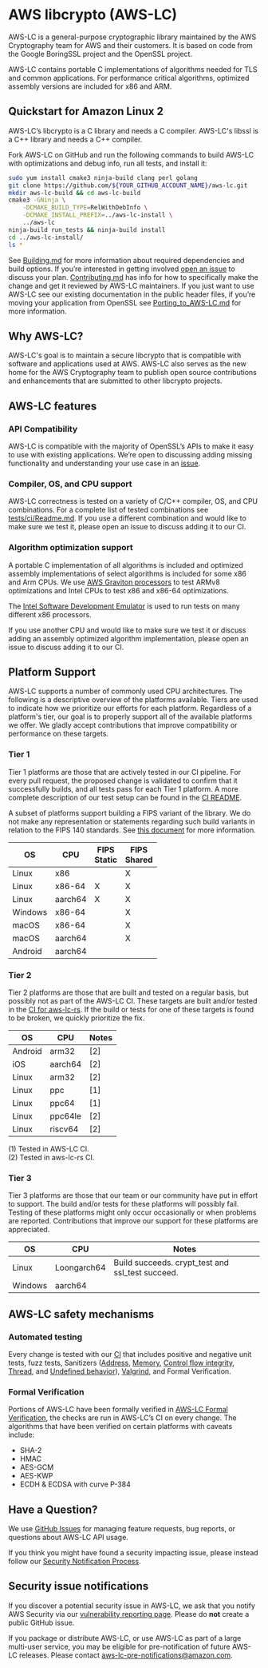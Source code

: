 # AWS libcrypto (AWS-LC)

AWS-LC is a general-purpose cryptographic library maintained by the AWS Cryptography
team for AWS and their customers. It іs based on code from the Google BoringSSL project
and the OpenSSL project.

AWS-LC contains portable C implementations of algorithms needed for TLS and common
applications. For performance critical algorithms, optimized assembly versions are
included for x86 and ARM.

## Quickstart for Amazon Linux 2

AWS-LC’s libcrypto is a C library and needs a C compiler. AWS-LC's libssl is a
C++ library and needs a C++ compiler.

Fork AWS-LC on GitHub and run the following commands to build AWS-LC with optimizations
and debug info, run all tests, and install it:
```bash
sudo yum install cmake3 ninja-build clang perl golang
git clone https://github.com/${YOUR_GITHUB_ACCOUNT_NAME}/aws-lc.git
mkdir aws-lc-build && cd aws-lc-build
cmake3 -GNinja \
    -DCMAKE_BUILD_TYPE=RelWithDebInfo \
    -DCMAKE_INSTALL_PREFIX=../aws-lc-install \
    ../aws-lc
ninja-build run_tests && ninja-build install
cd ../aws-lc-install/
ls *
```
See [Building.md](https://github.com/aws/aws-lc/blob/main/BUILDING.md) for more
information about required dependencies and build options. If you’re interested in
getting involved [open an issue](https://github.com/aws/aws-lc/issues/new/choose) to discuss your plan.
[Contributing.md](https://github.com/aws/aws-lc/blob/main/CONTRIBUTING.md) has
info for how to specifically make the change and get it reviewed by AWS-LC maintainers.
If you just want to use AWS-LC see our existing documentation in the public header
files, if you’re moving your application from OpenSSL see
[Porting_to_AWS-LC.md](https://github.com/aws/aws-lc/blob/main/PORTING_TO_AWSLC.md)
for more information.

## Why AWS-LC?

AWS-LC's goal is to maintain a secure libcrypto that is compatible with software and
applications used at AWS. AWS-LC also serves as the new home for the AWS Cryptography
team to publish open source contributions and enhancements that are submitted to
other libcrypto projects.

## AWS-LC features

### API Compatibility

AWS-LC is compatible with the majority of OpenSSL’s APIs to make it easy to use with
existing applications. We’re open to discussing adding missing functionality and
understanding your use case in an [issue](https://github.com/aws/aws-lc/issues/new/choose).

### Compiler, OS, and CPU support

AWS-LC correctness is tested on a variety of C/C++ compiler, OS, and CPU
combinations. For a complete list of tested combinations see
[tests/ci/Readme.md](https://github.com/aws/aws-lc/blob/main/tests/ci/README.md).
If you use a different combination and would like to make sure we test it,
please open an issue to discuss adding it to our CI.

### Algorithm optimization support

A portable C implementation of all algorithms is included and optimized assembly
implementations of select algorithms is included for some x86 and Arm CPUs. We
use [AWS Graviton processors](https://aws.amazon.com/ec2/graviton/) to test
ARMv8 optimizations and Intel CPUs to test x86 and x86-64 optimizations.

The [Intel Software Development Emulator](https://software.intel.com/content/www/us/en/develop/articles/intel-software-development-emulator.html)
is used to run tests on many different x86 processors.

If you use another CPU and would like to make sure we test it or discuss adding
an assembly optimized algorithm implementation, please open an issue to discuss
adding it to our CI.

## Platform Support

AWS-LC supports a number of commonly used CPU architectures. The following is a descriptive
overview of the platforms available. Tiers are used to indicate how we prioritize our efforts
for each platform. Regardless of a platform's tier, our goal is to properly support all of the
available platforms we offer. We gladly accept contributions that improve compatibility or
performance on these targets.

### Tier 1

Tier 1 platforms are those that are actively tested in our CI pipeline.
For every pull request, the proposed change is validated to confirm that it successfully builds,
and all tests pass for each Tier 1 platform. A more complete description
of our test setup can be found in the
[CI README](https://github.com/aws/aws-lc/blob/main/tests/ci/README.md#test-locations).

A subset of platforms support building a FIPS variant of the library.
We do not make any representation or statements regarding such build variants in relation to the
FIPS 140 standards.
See [this document](./crypto/fipsmodule/FIPS.md) for more information.

| OS      | CPU     | FIPS<br/>Static | FIPS<br/>Shared |
|---------|---------|-----------------|-----------------|
| Linux   | x86     |                 | X               |
| Linux   | x86-64  | X               | X               |
| Linux   | aarch64 | X               | X               |
| Windows | x86-64  |                 | X               |
| macOS   | x86-64  |                 | X               |
| macOS   | aarch64 |                 | X               |
| Android | aarch64 |                 |                 |

### Tier 2

Tier 2 platforms are those that are built and tested on a regular basis, but
possibly not as part of the AWS-LC CI. These targets are built
and/or tested in the
[CI for aws-lc-rs](https://github.com/aws/aws-lc-rs/blob/main/.github/workflows/ci.yml).
If the build or tests for one of these targets is found to
be broken, we quickly prioritize the fix.

| OS      | CPU     | Notes |
|---------|---------|-------|
| Android | arm32   | [2]   |
| iOS     | aarch64 | [2]   |
| Linux   | arm32   | [2]   |
| Linux   | ppc     | [1]   |
| Linux   | ppc64   | [1]   |
| Linux   | ppc64le | [2]   |
| Linux   | riscv64 | [2]   |

(1) Tested in AWS-LC CI.<br>
(2) Tested in aws-lc-rs CI.<br>

### Tier 3

Tier 3 platforms are those that our team or our community have put in effort to support.
The build and/or tests for these platforms will possibly fail. Testing of these platforms 
might only occur occasionally or when problems are reported. Contributions that improve 
our support for these platforms are appreciated.

| OS      | CPU         | Notes                                                     |
|---------|-------------|-----------------------------------------------------------|
| Linux   | Loongarch64 | Build succeeds. crypt_test and ssl_test succeed.          |
| Windows | aarch64     |                                                           |

## AWS-LC safety mechanisms

### Automated testing

Every change is tested with our
[CI](https://github.com/aws/aws-lc/blob/main/tests/ci/README.md) that includes
positive and negative unit tests, fuzz tests, Sanitizers
([Address](https://clang.llvm.org/docs/AddressSanitizer.html),
[Memory](https://clang.llvm.org/docs/MemorySanitizer.html),
[Control flow integrity](https://clang.llvm.org/docs/ControlFlowIntegrity.html),
[Thread](https://clang.llvm.org/docs/ThreadSanitizer.html), and
[Undefined behavior](https://clang.llvm.org/docs/UndefinedBehaviorSanitizer.html)),
[Valgrind](https://valgrind.org/), and Formal Verification.

### Formal Verification

Portions of AWS-LC have been formally verified in
[AWS-LC Formal Verification](https://github.com/awslabs/aws-lc-verification),
the checks are run in AWS-LC’s CI on every change. The algorithms that have been
verified on certain platforms with caveats include:
* SHA-2
* HMAC
* AES-GCM
* AES-KWP
* ECDH & ECDSA with curve P-384

## Have a Question?

We use [GitHub Issues](https://github.com/aws/aws-lc/issues) for managing feature requests,
bug reports, or questions about AWS-LC API usage.

If you think you might have found a security impacting issue, please instead
follow our [Security Notification Process](#security-issue-notifications).

## Security issue notifications

If you discover a potential security issue in AWS-LC, we ask that you notify AWS
Security via our
[vulnerability reporting page](https://aws.amazon.com/security/vulnerability-reporting/).
Please do **not** create a public GitHub issue.

If you package or distribute AWS-LC, or use AWS-LC as part of a large multi-user service, you may be eligible for pre-notification of future AWS-LC releases. Please contact aws-lc-pre-notifications@amazon.com.
